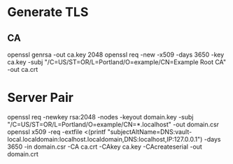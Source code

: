 # Generate TLS

## CA
openssl genrsa -out ca.key 2048
openssl req -new -x509 -days 3650 -key ca.key -subj "/C=US/ST=OR/L=Portland/O=example/CN=Example Root CA" -out ca.crt

# Server Pair
openssl req -newkey rsa:2048 -nodes -keyout domain.key -subj "/C=US/ST=OR/L=Portland/O=example/CN=*.localhost" -out domain.csr
openssl x509 -req -extfile <(printf "subjectAltName=DNS:vault-local.localdomain:localhost.localdomain,DNS:localhost,IP:127.0.0.1") -days 3650 -in domain.csr -CA ca.crt -CAkey ca.key -CAcreateserial -out domain.crt

